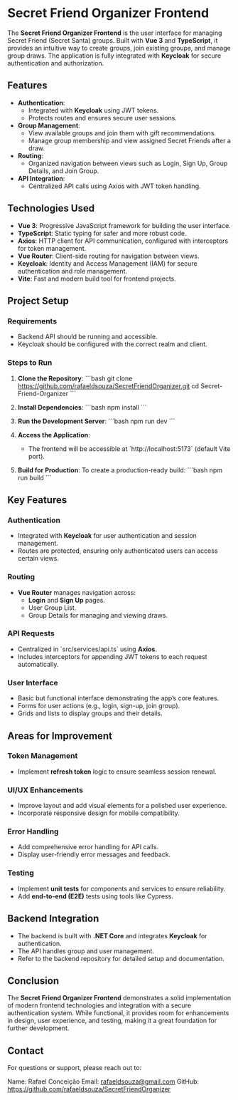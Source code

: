 # Secret Friend Organizer Frontend

The **Secret Friend Organizer Frontend** is the user interface for managing Secret Friend (Secret Santa) groups. Built with **Vue 3** and **TypeScript**, it provides an intuitive way to create groups, join existing groups, and manage group draws. The application is fully integrated with **Keycloak** for secure authentication and authorization.

## **Features**
- **Authentication**:
  - Integrated with **Keycloak** using JWT tokens.
  - Protects routes and ensures secure user sessions.
- **Group Management**:
  - View available groups and join them with gift recommendations.
  - Manage group membership and view assigned Secret Friends after a draw.
- **Routing**:
  - Organized navigation between views such as Login, Sign Up, Group Details, and Join Group.
- **API Integration**:
  - Centralized API calls using Axios with JWT token handling.

## **Technologies Used**
- **Vue 3**: Progressive JavaScript framework for building the user interface.
- **TypeScript**: Static typing for safer and more robust code.
- **Axios**: HTTP client for API communication, configured with interceptors for token management.
- **Vue Router**: Client-side routing for navigation between views.
- **Keycloak**: Identity and Access Management (IAM) for secure authentication and role management.
- **Vite**: Fast and modern build tool for frontend projects.

## **Project Setup**
### **Requirements**
- Backend API should be running and accessible.
- Keycloak should be configured with the correct realm and client.

### **Steps to Run**
1. **Clone the Repository**:
   \`\`\`bash
   git clone https://github.com/rafaeldsouza/SecretFriendOrganizer.git
   cd Secret-Friend-Organizer
   \`\`\`

2. **Install Dependencies**:
   \`\`\`bash
   npm install
   \`\`\`

3. **Run the Development Server**:
   \`\`\`bash
   npm run dev
   \`\`\`

4. **Access the Application**:
   - The frontend will be accessible at \`http://localhost:5173\` (default Vite port).

5. **Build for Production**:
   To create a production-ready build:
   \`\`\`bash
   npm run build
   \`\`\`

## **Key Features**
### **Authentication**
- Integrated with **Keycloak** for user authentication and session management.
- Routes are protected, ensuring only authenticated users can access certain views.

### **Routing**
- **Vue Router** manages navigation across:
  - **Login** and **Sign Up** pages.
  - User Group List.
  - Group Details for managing and viewing draws.

### **API Requests**
- Centralized in \`src/services/api.ts\` using **Axios**.
- Includes interceptors for appending JWT tokens to each request automatically.

### **User Interface**
- Basic but functional interface demonstrating the app’s core features.
- Forms for user actions (e.g., login, sign-up, join group).
- Grids and lists to display groups and their details.

## **Areas for Improvement**
### **Token Management**
- Implement **refresh token** logic to ensure seamless session renewal.

### **UI/UX Enhancements**
- Improve layout and add visual elements for a polished user experience.
- Incorporate responsive design for mobile compatibility.

### **Error Handling**
- Add comprehensive error handling for API calls.
- Display user-friendly error messages and feedback.

### **Testing**
- Implement **unit tests** for components and services to ensure reliability.
- Add **end-to-end (E2E)** tests using tools like Cypress.

## **Backend Integration**
- The backend is built with **.NET Core** and integrates **Keycloak** for authentication.
- The API handles group and user management.
- Refer to the backend repository for detailed setup and documentation.

## **Conclusion**
The **Secret Friend Organizer Frontend** demonstrates a solid implementation of modern frontend technologies and integration with a secure authentication system. While functional, it provides room for enhancements in design, user experience, and testing, making it a great foundation for further development.


## **Contact**
For questions or support, please reach out to:

Name: Rafael Conceição
Email: rafaeldsouza@gmail.com
GitHub: https://github.com/rafaeldsouza/SecretFriendOrganizer
